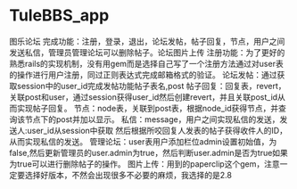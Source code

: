 # TuleBBS_app
图乐论坛
完成功能：注册，登录，退出，论坛发帖，帖子回复，节点，用户之间发送私信，管理员管理论坛可以删除帖子。论坛图片上传
注册功能：为了更好的熟悉rails的实现机制，没有用gem而是选择自己写了一个注册方法通过对user表的操作进行用户注册，同过正则表达式完成邮箱格式的验证。
论坛发帖：通过获取session中的user_id完成发帖功能帖子表名,post
帖子回复：回复表，revert，关联post和user，通过session获得user_id然后创建revert，并且关联post_id从而实现帖子回复。
节点：node表，关联到post表，根据node_id获得节点，并查询该节点下的post并加以显示。
私信：message，用户之间实现私信的发送，发送人:user_id从session中获取
然后根据所咬回复人发表的帖子获得收件人的ID，从而实现私信的发送。
管理论坛：user表用户添加栏位admin设置初始值，为false,然后更新管理员的user.admin为true，然后判断user.admin是否为true如果为true可以进行删除帖子的操作。
图片上传：用到的paperclip这个gem，注意一定要选择好版本，不然会出现很多不必要的麻烦，我选择的是2.8
